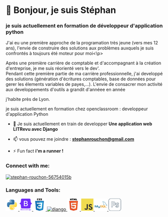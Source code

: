 <h1> 👋 Bonjour, je suis Stéphan</h1>
<h3> je suis actuellement en formation de développeur d'application python</h3>

<p> J'ai eu une première approche de la programation très jeune (vers mes 12 ans), l'envie de construire des solutions aux problèmes auxquels je suis confrontés à toujours été moteur pour moi<\p>
<p> Après une première carrière de comptable et d'accompagnant à la création d'entreprise, je me suis réorienté vers le dev'. <br> Pendant cette première partie de ma carrière professionnelle, 
  j'ai developpé des solutions (génération d'écritures comptables, base de données pour gerer les élements variables de payes,...). L'envie de consacrer mon activité aux developpements d'outils a grandit d'annéee en année</p>
<p> j'habite près de Lyon. </p>
<p> je suis actuellement en formation chez openclassroom : developpeur d'application Python</p>  

- 🔭 Je suis actuellement en train de developper **Une application web LITRevu avec Django**

- 📫 vous pouvez me joindre : **stephanrouchon@gmail.com**

- ⚡ Fun fact **i'm a runner !**

<h3 align="left">Connect with me:</h3>
<p align="left">
<a href="https://linkedin.com/in/stephan-rouchon-56754015b" target="blank"><img align="center" src="https://raw.githubusercontent.com/rahuldkjain/github-profile-readme-generator/master/src/images/icons/Social/linked-in-alt.svg" alt="stephan-rouchon-56754015b" height="30" width="40" /></a>
</p>

<h3 align="left">Languages and Tools:</h3>
<p align="left"> </a> <a href="https://www.python.org" target="_blank" rel="noreferrer"> <img src="https://raw.githubusercontent.com/devicons/devicon/master/icons/python/python-original.svg" alt="python" width="40" height="40"/> </a<a href="https://getbootstrap.com" target="_blank" rel="noreferrer"> <img src="https://raw.githubusercontent.com/devicons/devicon/master/icons/bootstrap/bootstrap-plain-wordmark.svg" alt="bootstrap" width="40" height="40"/> </a> <a href="https://www.w3schools.com/css/" target="_blank" rel="noreferrer"> <img src="https://raw.githubusercontent.com/devicons/devicon/master/icons/css3/css3-original-wordmark.svg" alt="css3" width="40" height="40"/> </a> <a href="https://www.djangoproject.com/" target="_blank" rel="noreferrer"> <img src="https://cdn.worldvectorlogo.com/logos/django.svg" alt="django" width="40" height="40"/> </a> <a href="https://www.w3.org/html/" target="_blank" rel="noreferrer"> <img src="https://raw.githubusercontent.com/devicons/devicon/master/icons/html5/html5-original-wordmark.svg" alt="html5" width="40" height="40"/> </a> </a> <a href="https://developer.mozilla.org/en-US/docs/Web/JavaScript" target="_blank" rel="noreferrer"> <img src="https://raw.githubusercontent.com/devicons/devicon/master/icons/javascript/javascript-original.svg" alt="javascript" width="40" height="40"/> </a> <a href="https://www.mysql.com/" target="_blank" rel="noreferrer"> <img src="https://raw.githubusercontent.com/devicons/devicon/master/icons/mysql/mysql-original-wordmark.svg" alt="mysql" width="40" height="40"/> </a> <a href="https://www.photoshop.com/en" target="_blank" rel="noreferrer"> <img src="https://raw.githubusercontent.com/devicons/devicon/master/icons/photoshop/photoshop-line.svg" alt="photoshop" width="40" height="40"/></p>
